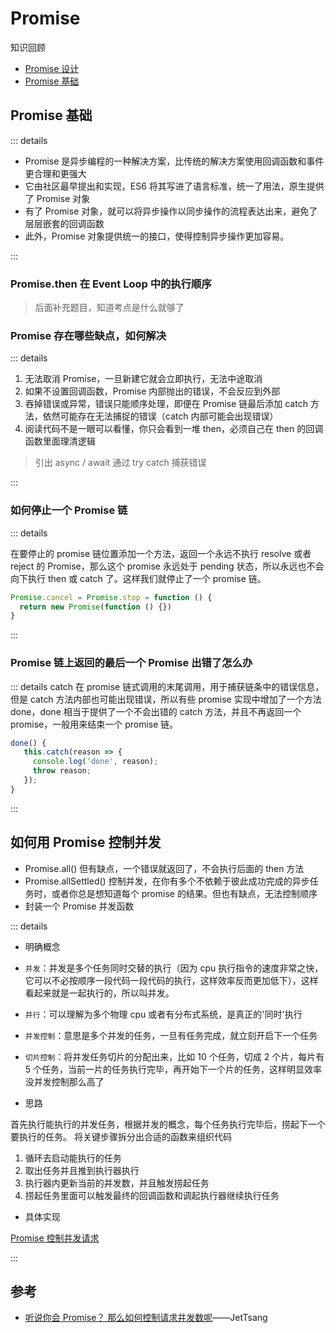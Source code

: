 # Promise

知识回顾

- [Promise 设计](../../%E7%9B%B4%E5%87%BB%E6%A6%82%E5%BF%B5/02js/s_promise_1-design.md)
- [Promise 基础](../../%E7%9B%B4%E5%87%BB%E6%A6%82%E5%BF%B5/02js/s_promise_2-base.md)

## Promise 基础

::: details

- Promise 是异步编程的一种解决方案，比传统的解决方案使用回调函数和事件更合理和更强大
- 它由社区最早提出和实现，ES6 将其写进了语言标准，统一了用法，原生提供了 Promise 对象
- 有了 Promise 对象，就可以将异步操作以同步操作的流程表达出来，避免了层层嵌套的回调函数
- 此外，Promise 对象提供统一的接口，使得控制异步操作更加容易。

:::

### Promise.then 在 Event Loop 中的执行顺序

> 后面补充题目，知道考点是什么就够了

### Promise 存在哪些缺点，如何解决

::: details

1. 无法取消 Promise，一旦新建它就会立即执行，无法中途取消
2. 如果不设置回调函数，Promise 内部抛出的错误，不会反应到外部
3. 吞掉错误或异常，错误只能顺序处理，即便在 Promise 链最后添加 catch 方法，依然可能存在无法捕捉的错误（catch 内部可能会出现错误）
4. 阅读代码不是一眼可以看懂，你只会看到一堆 then，必须自己在 then 的回调函数里面理清逻辑

> 引出 async / await 通过 try catch 捕获错误

:::

### 如何停止一个 Promise 链

::: details

在要停止的 promise 链位置添加一个方法，返回一个永远不执行 resolve 或者 reject 的 Promise，那么这个 promise 永远处于 pending 状态，所以永远也不会向下执行 then 或 catch 了。这样我们就停止了一个 promise 链。

```js
Promise.cancel = Promise.stop = function () {
  return new Promise(function () {})
}
```

:::

### Promise 链上返回的最后一个 Promise 出错了怎么办

::: details
catch 在 promise 链式调用的末尾调用，用于捕获链条中的错误信息，但是 catch 方法内部也可能出现错误，所以有些 promise 实现中增加了一个方法 done，done 相当于提供了一个不会出错的 catch 方法，并且不再返回一个 promise，一般用来结束一个 promise 链。

```js
done() {
   this.catch(reason => {
     console.log('done', reason);
     throw reason;
   });
}
```

:::

## 如何用 Promise 控制并发

- Promise.all() 但有缺点，一个错误就返回了，不会执行后面的 then 方法
- Promise.allSettled() 控制并发，在你有多个不依赖于彼此成功完成的异步任务时，或者你总是想知道每个 promise 的结果。但也有缺点，无法控制顺序
- 封装一个 Promise 并发函数

::: details

- 明确概念

- `并发`：并发是多个任务同时交替的执行（因为 cpu 执行指令的速度非常之快，它可以不必按顺序一段代码一段代码的执行，这样效率反而更加低下），这样看起来就是一起执行的，所以叫并发。
- `并行`：可以理解为多个物理 cpu 或者有分布式系统，是真正的'同时'执行
- `并发控制`：意思是多个并发的任务，一旦有任务完成，就立刻开启下一个任务
- `切片控制`：将并发任务切片的分配出来，比如 10 个任务，切成 2 个片，每片有 5 个任务，当前一片的任务执行完毕，再开始下一个片的任务，这样明显效率没并发控制那么高了

- 思路

首先执行能执行的并发任务，根据并发的概念，每个任务执行完毕后，捞起下一个要执行的任务。
将关键步骤拆分出合适的函数来组织代码

1. 循环去启动能执行的任务
2. 取出任务并且推到执行器执行
3. 执行器内更新当前的并发数，并且触发捞起任务
4. 捞起任务里面可以触发最终的回调函数和调起执行器继续执行任务

- 具体实现

[Promise 控制并发请求](../../%E7%BC%96%E5%86%99%E4%BB%A3%E7%A0%81/02js/c_promise_2-concurrent/c_promise_2-concurrent.md)

:::


## 参考

- [听说你会 Promise？ 那么如何控制请求并发数呢](https://juejin.cn/post/7219961144584552504)——JetTsang
